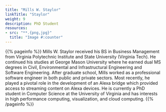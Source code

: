 ```yaml
---
title: "Mills W. Staylor"
linkTitle: "Staylor"
weight: 9
description: PhD Student
resources:
- src: "**.{png,jpg}"
  title: "Image #:counter"
---
```


{{% pageinfo %}}
Mills W. Staylor received his BS in Business Management from Virginia
Polytechnic Institute and State University (Virginia Tech).  He
continued his studies at George Mason University where he earned dual
MS degrees in Civil, Environmental and Infrastructural Engineering and
Software Engineering.  After graduate school, Mills worked as a
professional software engineer in both public and private sectors.
Most recently, he played a pivotal role in the development of an Alexa
bridge which provided access to streaming content on Alexa devices.
He is currently a PhD student in Computer Science at the University of
Virginia and has interests in high performance computing,
visualization, and cloud computing.
{{% /pageinfo %}}
 


